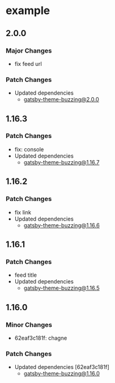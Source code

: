 # example

## 2.0.0

### Major Changes

- fix feed url

### Patch Changes

- Updated dependencies
  - gatsby-theme-buzzing@2.0.0

## 1.16.3

### Patch Changes

- fix: console
- Updated dependencies
  - gatsby-theme-buzzing@1.16.7

## 1.16.2

### Patch Changes

- fix link
- Updated dependencies
  - gatsby-theme-buzzing@1.16.6

## 1.16.1

### Patch Changes

- feed title
- Updated dependencies
  - gatsby-theme-buzzing@1.16.5

## 1.16.0

### Minor Changes

- 62eaf3c181f: chagne

### Patch Changes

- Updated dependencies [62eaf3c181f]
  - gatsby-theme-buzzing@1.16.0
